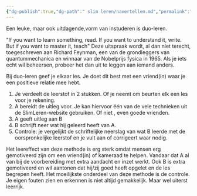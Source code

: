```yaml
---
{"dg-publish":true,"dg-path":" slim leren/navertellen.md","permalink":"/ slim leren/navertellen/","created":"2025-06-04T13:25:55.055+02:00","updated":"2025-06-04T14:23:27.098+02:00"}
---
```



Een leuke, maar ook uitdagende,vorm van instuderen  is duo-leren. 

"If you want to learn  something, read. If you want to understand it, write. But if you want to master it, teach" Deze uitspraak wordt, al dan niet terecht, toegeschreven aan Richard Feynman, een van de grondleggers van quantummechanica en winnaar van de Nobelprijs fysica in 1965.  Als je iets echt wil beheersen, probeer het dan uit te leggen aan iemand anders.

Bij duo-leren geef je elkaar les. Je doet dit best met een vriend(in) waar je een positieve relatie mee hebt.
1. Je verdeelt de leerstof in 2 stukken. Of je neemt om beurten elk een les voor je rekening. 
2. A bereidt de uitleg voor. Je kan hiervoor één van de vele technieken uit de SlimLeren-website gebruiken. Of niet , even goede vrienden.
3. A geeft uitleg aan B 
4. B schrijft neer wat hij geleerd heeft van A.
5. Controle: je vergelijkt de schriftelijke neerslag van wat B leerde met de oorspronkelijke leerstof en je vult aan of corrigeert waar nodig.

Het leereffect van deze methode is erg sterk omdat mensen erg gemotiveerd zijn om een vriend(in) of kameraad te helpen. Vandaar dat A al van bij de voorbereiding met extra aandacht en inzet werkt. Ook B is extra gemotiveerd en wil aantonen dat hij/zij goed heeft opgelet en de les begrepen heeft.
Het moeilijkste onderdeel van deze methode is de controle. Je eigen fouten zien en erkennen is niet altijd gemakkelijk. Maar wel uiterst leerrijk.